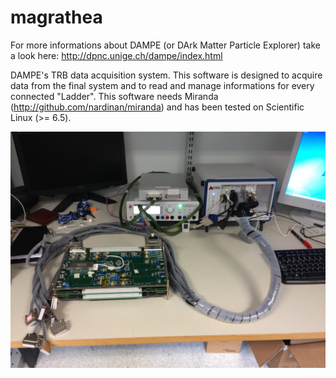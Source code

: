 magrathea
=========
For more informations about DAMPE (or DArk Matter Particle Explorer) take a look here: http://dpnc.unige.ch/dampe/index.html

DAMPE's TRB data acquisition system. This software is designed to acquire data from the final system and to read and manage informations for every connected "Ladder". This software needs Miranda (http://github.com/nardinan/miranda) and has been tested on Scientific Linux (>= 6.5).

![Alt text](/screenshot.jpg?raw=true)  
